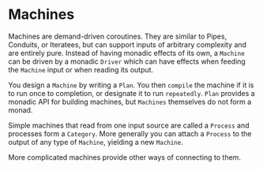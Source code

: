 Machines
========

Machines are demand-driven coroutines. They are similar to Pipes, Conduits, or Iteratees, but can support inputs of arbitrary complexity and are entirely pure. Instead of having monadic effects of its own, a `Machine` can be driven by a monadic `Driver` which can have effects when feeding the `Machine` input or when reading its output.

You design a `Machine` by writing a `Plan`. You then `compile` the machine if it is to run once to completion, or designate it to run `repeatedly`. `Plan` provides a monadic API for building machines, but `Machines` themselves do not form a monad.

Simple machines that read from one input source are called a `Process` and processes form a `Category`. More generally you can attach a `Process` to the output of any type of `Machine`, yielding a new `Machine`.

More complicated machines provide other ways of connecting to them.
